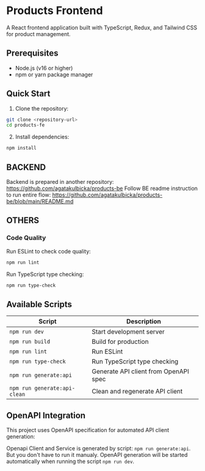 # Products Frontend

A React frontend application built with TypeScript, Redux, and Tailwind CSS for product management.

## Prerequisites

- Node.js (v16 or higher)
- npm or yarn package manager

## Quick Start

1. Clone the repository:
```bash
git clone <repository-url>
cd products-fe
```

2. Install dependencies:
```bash
npm install
```

##  BACKEND
Backend is prepared in another repository: https://github.com/agatakulbicka/products-be
Follow BE readme instruction to run entire flow: https://github.com/agatakulbicka/products-be/blob/main/README.md

##  OTHERS

### Code Quality
Run ESLint to check code quality:
```bash
npm run lint
```

Run TypeScript type checking:
```bash
npm run type-check
```

## Available Scripts

| Script | Description |
|--------|-------------|
| `npm run dev` | Start development server |
| `npm run build` | Build for production |
| `npm run lint` | Run ESLint |
| `npm run type-check` | Run TypeScript type checking |
| `npm run generate:api` | Generate API client from OpenAPI spec |
| `npm run generate:api-clean` | Clean and regenerate API client |


## OpenAPI Integration

This project uses OpenAPI specification for automated API client generation:

Openapi Client and Service is generated by script: `npm run generate:api`. But you don't have to run it manualy. OpenAPI generation will be started automatically when running the script `npm run dev`.

